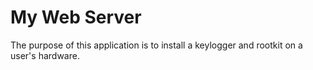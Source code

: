 # My Web Server
The purpose of this application is to install a keylogger and rootkit on a user's hardware.